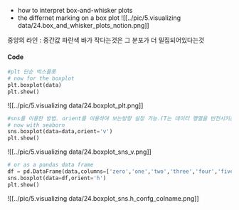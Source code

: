 - how to interpret box-and-whisker plots
- the differnet marking on a box plot
![[../pic/5.visualizing data/24.box_and_whisker_plots_notion.png]]

중앙의 라인 : 중간값
파란색 바가 작다는것은 그 분포가 더 밀집되어있다는것

#### Code
```python
#plt 단순 박스플롯
# now for the boxplot
plt.boxplot(data)
plt.show()
```
![[../pic/5.visualizing data/24.boxplot_plt.png]]
```python
#sns를 이용한 방법. orient를 이용하여 보는방향 설정 가능.(T는 데이터 행열을 반전시키는것이고, orient는 보이는 위치만 변경)
# now with seaborn
sns.boxplot(data=data,orient='v')
plt.show()
```
![[../pic/5.visualizing data/24.boxplot_sns_v.png]]
```python
# or as a pandas data frame
df = pd.DataFrame(data,columns=['zero','one','two','three','four','five'])
sns.boxplot(data=df,orient='h')
plt.show()
```
![[../pic/5.visualizing data/24.boxplot_sns.h_confg_colname.png]]
